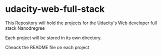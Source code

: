 # udacity-web-full-stack

This Repository will hold the projects for the Udacity's 
Web developer full stack Nanodregree

Each project will be stored in its own directory.

Cheack the README file on each project
